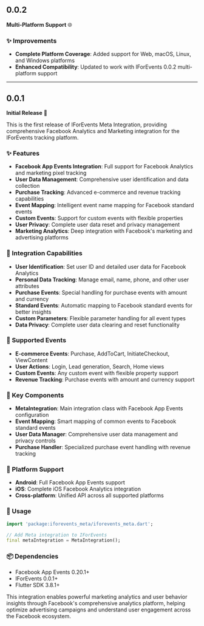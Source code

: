 ## 0.0.2

**Multi-Platform Support** 🌐

### ✨ Improvements

* **Complete Platform Coverage**: Added support for Web, macOS, Linux, and Windows platforms
* **Enhanced Compatibility**: Updated to work with IForEvents 0.0.2 multi-platform support

---

## 0.0.1

**Initial Release** 📘

This is the first release of IForEvents Meta Integration, providing comprehensive Facebook Analytics and Marketing integration for the IForEvents tracking platform.

### ✨ Features

* **Facebook App Events Integration**: Full support for Facebook Analytics and marketing pixel tracking
* **User Data Management**: Comprehensive user identification and data collection
* **Purchase Tracking**: Advanced e-commerce and revenue tracking capabilities
* **Event Mapping**: Intelligent event name mapping for Facebook standard events
* **Custom Events**: Support for custom events with flexible properties
* **User Privacy**: Complete user data reset and privacy management
* **Marketing Analytics**: Deep integration with Facebook's marketing and advertising platforms

### 🔌 Integration Capabilities

* **User Identification**: Set user ID and detailed user data for Facebook Analytics
* **Personal Data Tracking**: Manage email, name, phone, and other user attributes
* **Purchase Events**: Special handling for purchase events with amount and currency
* **Standard Events**: Automatic mapping to Facebook standard events for better insights
* **Custom Parameters**: Flexible parameter handling for all event types
* **Data Privacy**: Complete user data clearing and reset functionality

### 🎯 Supported Events

* **E-commerce Events**: Purchase, AddToCart, InitiateCheckout, ViewContent
* **User Actions**: Login, Lead generation, Search, Home views
* **Custom Events**: Any custom event with flexible property support
* **Revenue Tracking**: Purchase events with amount and currency support

### 🚀 Key Components

* **MetaIntegration**: Main integration class with Facebook App Events configuration
* **Event Mapping**: Smart mapping of common events to Facebook standard events
* **User Data Manager**: Comprehensive user data management and privacy controls
* **Purchase Handler**: Specialized purchase event handling with revenue tracking

### 📱 Platform Support

* **Android**: Full Facebook App Events support
* **iOS**: Complete iOS Facebook Analytics integration
* **Cross-platform**: Unified API across all supported platforms

### 🔧 Usage

```dart
import 'package:iforevents_meta/iforevents_meta.dart';

// Add Meta integration to IForEvents
final metaIntegration = MetaIntegration();
```

### 📦 Dependencies

* Facebook App Events 0.20.1+
* IForEvents 0.0.1+
* Flutter SDK 3.8.1+

This integration enables powerful marketing analytics and user behavior insights through Facebook's comprehensive analytics platform, helping optimize advertising campaigns and understand user engagement across the Facebook ecosystem.
